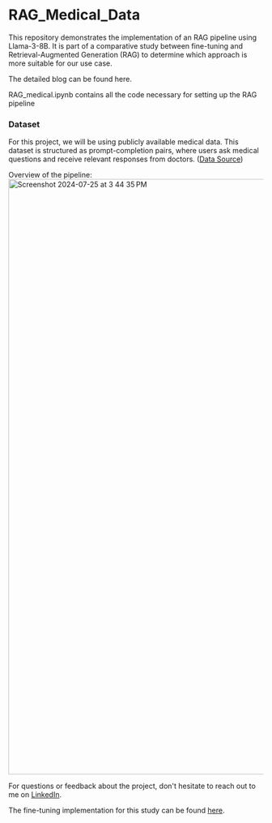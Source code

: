 # RAG_Medical_Data

This repository demonstrates the implementation of an RAG pipeline using Llama-3-8B. It is part of a comparative study between fine-tuning and Retrieval-Augmented Generation (RAG) to determine which approach is more suitable for our use case.

The detailed blog can be found here.

RAG_medical.ipynb contains all the code necessary for setting up the RAG pipeline

### Dataset
For this project, we will be using publicly available medical data. This dataset is structured as prompt-completion pairs, where users ask medical questions and receive relevant responses from doctors. ([Data Source](https://github.com/Kent0n-Li/ChatDoctor/blob/main/README.md)) 


Overview of the pipeline: 
<img width="1175" alt="Screenshot 2024-07-25 at 3 44 35 PM" src="https://github.com/user-attachments/assets/09a48d4a-4acf-4728-a116-f6f88b18ea88">



For questions or feedback about the project, don't hesitate to reach out to me on [LinkedIn](https://www.linkedin.com/in/siddhesh-sreedar/).

The fine-tuning implementation for this study can be found [here](https://github.com/Siddhesh19991/Llama-3-8B-Fine-tune).



